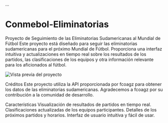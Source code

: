 ...
# Conmebol-Eliminatorias
 
Proyecto de Seguimiento de las Eliminatorias Sudamericanas al Mundial de Fútbol
Este proyecto está diseñado para seguir las eliminatorias sudamericanas para el próximo Mundial de Fútbol. Proporciona una interfaz intuitiva y actualizaciones en tiempo real sobre los resultados de los partidos, las clasificaciones de los equipos y otra información relevante para los aficionados al fútbol.

![Vista previa del proyecto](https://ibb.co/LRF7vbf)


Créditos
Este proyecto utiliza la API proporcionada por fcoagz para obtener los datos de las eliminatorias sudamericanas. Agradecemos a fcoagz por su contribución a la comunidad de desarrollo.

Características
Visualización de resultados de partidos en tiempo real.
Clasificaciones actualizadas de los equipos participantes.
Detalles de los próximos partidos y horarios.
Interfaz de usuario intuitiva y fácil de usar.
